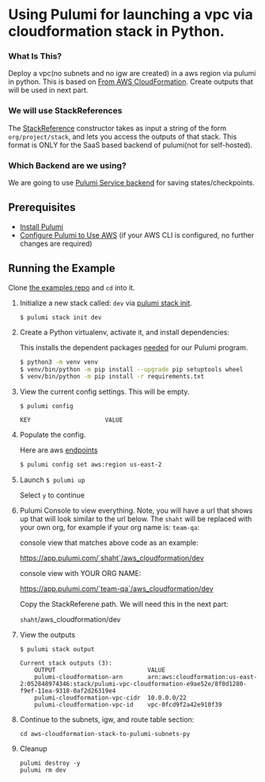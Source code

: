 # Using Pulumi for launching a vpc via cloudformation stack in Python.

### What Is This?

Deploy a vpc(no subnets and no igw are created) in a aws region via pulumi in python. This is based on [From AWS CloudFormation](https://www.pulumi.com/docs/guides/adopting/from_aws/).  Create outputs that will be used in next part.

### We will use StackReferences
The [StackReference](https://www.pulumi.com/docs/intro/concepts/organizing-stacks-projects/#inter-stack-dependencies) constructor takes as input a string of the form `org/project/stack`, and lets you access the outputs of that stack.  This format is ONLY for the SaaS based backend of pulumi(not for self-hosted).
### Which Backend are we using?

We are going to use [Pulumi Service backend](https://www.pulumi.com/docs/intro/concepts/state/#pulumi-service-backend) for saving states/checkpoints.

## Prerequisites

* [Install Pulumi](https://www.pulumi.com/docs/get-started/install/)
* [Configure Pulumi to Use AWS](https://www.pulumi.com/docs/intro/cloud-providers/aws/setup/) (if your AWS CLI is configured, no further changes are required)

## Running the Example

Clone [the examples repo](https://github.com/pulumi/tusharshahrs/) and `cd` into it.

1. Initialize a new stack called: `dev` via [pulumi stack init](https://www.pulumi.com/docs/reference/cli/pulumi_stack_init/).
    ```
    $ pulumi stack init dev
    ```

2. Create a Python virtualenv, activate it, and install dependencies:

    This installs the dependent packages [needed](https://www.pulumi.com/docs/intro/concepts/how-pulumi-works/) for our Pulumi program.

    ```bash
    $ python3 -m venv venv
    $ venv/bin/python -m pip install --upgrade pip setuptools wheel
    $ venv/bin/python -m pip install -r requirements.txt
    ```
    
3.  View the current config settings. This will be empty.
    ```
    $ pulumi config
    ```
    ```
    KEY                     VALUE
    ```

4. Populate the config.

   Here are aws [endpoints](https://docs.aws.amazon.com/general/latest/gr/rande.html)

    ```bash
    $ pulumi config set aws:region us-east-2
    ```

5. Launch
 ```$ pulumi up```

    Select `y` to continue

6. Pulumi Console to view everything.  Note, you will have a url that shows up that will look similar to the url below.  The `shaht` will be replaced with your own org, for example if your org name is: `team-qa`:

   console view that matches above code as an example: 

   https://app.pulumi.com/`shaht`/aws_cloudformation/dev

   console view with YOUR ORG NAME:

   https://app.pulumi.com/`team-qa`/aws_cloudformation/dev

    Copy the StackReferene path. We will need this in the next part:
    
      `shaht`/aws_cloudformation/dev

7.  View the outputs

    ```$ pulumi stack output```

    ```
    Current stack outputs (3):
        OUTPUT                          VALUE
        pulumi-cloudformation-arn       arn:aws:cloudformation:us-east-2:052848974346:stack/pulumi-vpc-cloudformation-e9ae52e/8f0d1280-f9ef-11ea-9318-0af2d26319e4
        pulumi-cloudformation-vpc-cidr  10.0.0.0/22
        pulumi-cloudformation-vpc-id    vpc-0fcd9f2a42e910f39

8.  Continue to the subnets, igw, and route table section:
    
    ```
    cd aws-cloudformation-stack-to-pulumi-subnets-py 
    ```

9.  Cleanup
    ```
    pulumi destroy -y
    pulumi rm dev
    ```
